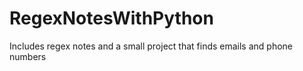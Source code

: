 # RegexNotesWithPython
Includes regex notes and a small project that finds emails and phone numbers
